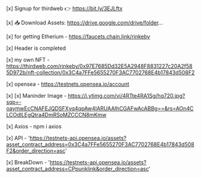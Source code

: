[x] Signup for thirdweb 👉  https://bit.ly/3EJLftx

[x] 📥 Download Assets: https://drive.google.com/drive/folder...

[x] for getting Etherium - https://faucets.chain.link/rinkeby

[x] Header is completed

[x] my own NFT - https://thirdweb.com/rinkeby/0x97E7685Dd32E5A2948F8831227c20A2f585D972b/nft-collection/0x3C4a7FFe5655270F3AC7702768E4b17843d508F2


[x] opensea - https://testnets.opensea.io/account


[x] [x] Maninder Image - https://i.ytimg.com/vi/4RTte4RA1Sg/hq720.jpg?sqp=-oaymwEcCNAFEJQDSFXyq4qpAw4IARUAAIhCGAFwAcABBg==&rs=AOn4CLCOdlLEgQtra4DmRSoMZCCCN8mKmw


[x] Axios - npm i axios

[x] API - 'https://testnets-api.opensea.io/assets?asset_contract_address=0x3C4a7FFe5655270F3AC7702768E4b17843d508F2&order_direction=asc'

[x] BreakDown - 'https://testnets-api.opensea.io/assets?asset_contract_address=CPpunklink&order_direction=asc'